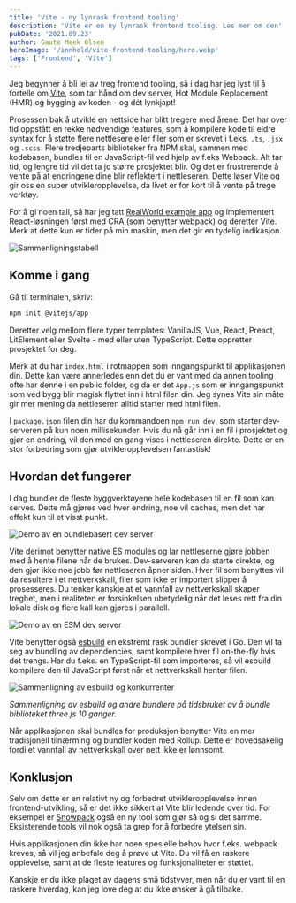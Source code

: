 ```yaml
---
title: 'Vite - ny lynrask frontend tooling'
description: 'Vite er en ny lynrask frontend tooling. Les mer om den'
pubDate: '2021.09.23'
author: Gaute Meek Olsen
heroImage: '/innhold/vite-frontend-tooling/hero.webp'
tags: ['Frontend', 'Vite']
---
```


Jeg begynner å bli lei av treg frontend tooling, så i dag har jeg lyst til å fortelle om [Vite](https://vitejs.dev/), som tar hånd om dev server, Hot Module Replacement (HMR) og bygging av koden - og dét lynkjapt!

Prosessen bak å utvikle en nettside har blitt tregere med årene. Det har over tid oppstått en rekke nødvendige features, som å kompilere kode til eldre syntax for å støtte flere nettlesere eller filer som er skrevet i f.eks. `.ts`, `.jsx` og `.scss`. Flere tredjeparts biblioteker fra NPM skal, sammen med kodebasen, bundles til en JavaScript-fil ved hjelp av f.eks Webpack. Alt tar tid, og lengre tid vil det ta jo større prosjektet blir. Og det er frustrerende å vente på at endringene dine blir reflektert i nettleseren. Dette løser Vite og gir oss en super utvikleropplevelse, da livet er for kort til å vente på trege verktøy.

For å gi noen tall, så har jeg tatt [RealWorld example app](https://codebase.show/projects/realworld) og implementert React-løsningen først med CRA (som benytter webpack) og deretter Vite. Merk at dette kun er tider på min maskin, men det gir en tydelig indikasjon.

![Sammenligningstabell](/innhold/vite-frontend-tooling/tabell.webp)

## Komme i gang

Gå til terminalen, skriv:

```sh
npm init @vitejs/app
```

Deretter velg mellom flere typer templates: VanillaJS, Vue, React, Preact, LitElement eller Svelte - med eller uten TypeScript. Dette oppretter prosjektet for deg.

Merk at du har `index.html` i rotmappen som inngangspunkt til applikasjonen din. Dette kan være annerledes enn det du er vant med da annen tooling ofte har denne i en public folder, og da er det `App.js` som er inngangspunkt som ved bygg blir magisk flyttet inn i html filen din. Jeg synes Vite sin måte gir mer mening da nettleseren alltid starter med html filen.

I `package.json` filen din har du kommandoen `npm run dev`, som starter dev-serveren på kun noen millisekunder. Hvis du nå går inn i en fil i prosjektet og gjør en endring, vil den med en gang vises i nettleseren direkte. Dette er en stor forbedring som gjør utvikleropplevelsen fantastisk!

## Hvordan det fungerer

I dag bundler de fleste byggverktøyene hele kodebasen til en fil som kan serves. Dette må gjøres ved hver endring, noe vil caches, men det har effekt kun til et visst punkt.

![Demo av en bundlebasert dev server](/innhold/vite-frontend-tooling/bundle-dev-server.webp)

Vite derimot benytter native ES modules og lar nettleserne gjøre jobben med å hente filene når de brukes. Dev-serveren kan da starte direkte, og den gjør ikke noe jobb før nettleseren åpner siden. Hver fil som benyttes vil da resultere i et nettverkskall, filer som ikke er importert slipper å prosesseres. Du tenker kanskje at et vannfall av nettverkskall skaper treghet, men i realiteten er forsinkelsen ubetydelig når det leses rett fra din lokale disk og flere kall kan gjøres i parallell.

![Demo av en ESM dev server](/innhold/vite-frontend-tooling/esm-dev-server.webp)

Vite benytter også [esbuild](https://esbuild.github.io/) en ekstremt rask bundler skrevet i Go. Den vil ta seg av bundling av dependencies, samt kompilere hver fil on-the-fly hvis det trengs. Har du f.eks. en TypeScript-fil som importeres, så vil esbuild kompilere den til JavaScript først når et nettverkskall henter filen.

![Sammenligning av esbuild og konkurrenter](/innhold/vite-frontend-tooling/esbuild.webp)

*Sammenligning av esbuild og andre bundlere på tidsbruket av å bundle biblioteket three.js 10 ganger.*

Når applikasjonen skal bundles for produksjon benytter Vite en mer tradisjonell tilnærming og bundler koden med Rollup. Dette er hovedsakelig fordi et vannfall av nettverkskall over nett ikke er lønnsomt.

## Konklusjon

Selv om dette er en relativt ny og forbedret utvikleropplevelse innen frontend-utvikling, så er det ikke sikkert at Vite blir ledende over tid. For eksempel er [Snowpack](https://www.snowpack.dev/) også en ny tool som gjør så og si det samme. Eksisterende tools vil nok også ta grep for å forbedre ytelsen sin.

Hvis applikasjonen din ikke har noen spesielle behov hvor f.eks. webpack kreves, så vil jeg anbefale deg å prøve ut Vite. Du vil få en raskere opplevelse, samt at de fleste features og funksjonaliteter er støttet.

Kanskje er du ikke plaget av dagens små tidstyver, men når du er vant til en raskere hverdag, kan jeg love deg at du ikke ønsker å gå tilbake.
